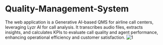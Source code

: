 # Quality-Management-System
The web application is a Generative AI-based QMS for airline call centers, leveraging Lyzr AI for call analysis. It transcribes audio files, extracts insights, and calculates KPIs to evaluate call quality and agent performance, enhancing operational efficiency and customer satisfaction.
![1](https://github.com/HariPrasanthPM/Quality-Management-System/assets/107678874/31dd2028-2c1b-44cd-84f6-28aab8b812c3)
